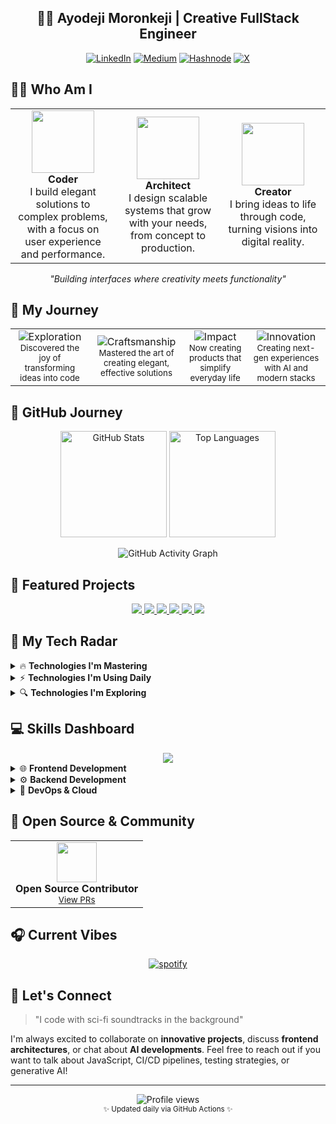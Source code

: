 <div align="center"><h2>👨‍💻 Ayodeji Moronkeji | Creative FullStack Engineer</h2></div>

<div align="center">
  
[![LinkedIn](https://img.shields.io/badge/LinkedIn-ayodejimoronkeji-0077B5?style=for-the-badge&logo=linkedin&logoColor=white)](https://www.linkedin.com/in/moronkeji-ayodeji/)
[![Medium](https://img.shields.io/badge/Medium-morayodeji-000000?style=for-the-badge&logo=medium&logoColor=white)](https://morayodeji.medium.com/)
[![Hashnode](https://img.shields.io/badge/Hashnode-davemkeji-2962FF?style=for-the-badge&logo=hashnode&logoColor=white)](https://davemkeji.hashnode.dev)
[![X](https://img.shields.io/badge/%40morayodeji-1DA1F2?style=for-the-badge&logo=X&logoColor=white)](https://x.com/morayodeji)
  
</div>

<!-- ## 🎭 Who Am I

> *Building interfaces where creativity meets functionality*

```javascript
const ayodeji = {
  frontend: ['JavaScript', 'TypeScript', 'React', 'NextJS', 'HTML5', 'CSS3', 'SASS/SCSS'],
  backend: ['Node.js', 'Express', 'NestJS'],
  database: ['MongoDB', 'PostgreSQL', 'MySQL', 'Redis', 'Firebase'],
  testing: ['Jest', 'Cypress', 'React Testing Library', 'Mocha', 'Chai'],
  devOps: ['Docker', 'Kubernetes', 'Jenkins', 'CircleCI', 'GitHub Actions', 'Terraform', 'Ansible'],
  cloud: ['AWS', 'Google Cloud', 'Azure', 'Heroku', 'Netlify', 'Vercel'],
  tools: ['Tailwind', 'Webpack', 'Vite', 'Babel', 'ESLint', 'Git', 'Postman'],
  architecture: ['Microservices', 'Serverless', 'REST API', 'GraphQL'],
  passions: ['Web UI', 'Generative AI', 'Forex Trading', 'CI/CD Automation'],
  hobbies: ['Chess ♟️', 'Piano 🎹', 'Sci-fi Films 🎬'],
  currentlyLearning: ['Advanced Generative AI Patterns', 'Kubernetes Orchestration', 'Cloud Infrastructure Security']
};
``` -->

<!-- ## <img src="https://media.giphy.com/media/WUlplcMpOCEmTGBtBW/giphy.gif" width="30"> Who Am I

```bash
$ whoami
> Ayodeji Moronkeji

$ cat ayodeji.profile
> Frontend Engineer with fullstack & DevOps superpowers

$ ayodeji --interests
> Web UI, Generative AI, Forex Trading, System Architecture

$ ayodeji --superpower
> Transforming complex requirements into elegant interfaces

$ ayodeji --status
> Currently building the future, one component at a time...
``` -->

<!-- ## 🎭 Who Am I

```javascript
class AyodejiMoronkeji {
  constructor() {
    this.title = "Creative Frontend Engineer";
    this.location = "Nigeria 🇳🇬";
    this.yearsOfExperience = new Date().getFullYear() - 2017;
  }

  get skills() {
    return {
      frontend: ["React", "TypeScript", "Next.js", "TailwindCSS"],
      backend: ["Node.js", "Express", "MongoDB", "PostgreSQL"],
      devOps: ["Docker", "AWS", "CI/CD", "Kubernetes"]
    };
  }

  get passions() {
    return ["Clean UIs", "Scalable Architecture", "Mentoring"];
  }

  sayHello() {
    console.log("Thanks for stopping by! Let's build something amazing together.");
  }
}

// Initialize
const ayodeji = new AyodejiMoronkeji();
ayodeji.sayHello();
``` -->

## 👨‍💻 Who Am I

<div align="center">
  <table>
    <tr>
      <td align="center" width="33%">
        <img src="https://media.giphy.com/media/f3iwJFOVOwuy7K6FFw/giphy.gif" width="100" />
        <br />
        <strong>Coder</strong>
        <br />
        I build elegant solutions to complex problems, with a focus on user experience and performance.
      </td>
      <td align="center" width="33%">
        <img src="https://media.giphy.com/media/UVG0BN8TOMKkPOJS6e/giphy.gif" width="100" />
        <br />
        <strong>Architect</strong>
        <br />
        I design scalable systems that grow with your needs, from concept to production.
      </td>
      <td align="center" width="33%">
        <img src="https://media.giphy.com/media/dMLmQfCO7lCA2gX3tw/giphy.gif" width="100" />
        <br />
        <strong>Creator</strong>
        <br />
        I bring ideas to life through code, turning visions into digital reality.
      </td>
    </tr>
  </table>
</div>

<p align="center"><i>"Building interfaces where creativity meets functionality"</i></p>


## 🚀 My Journey

<div align="center">
  <table>
    <tr>
      <td align="center">
        <img src="https://img.shields.io/badge/Phase%201-Exploration-blue?style=for-the-badge" alt="Exploration"/>
        <br/>
        <sub>Discovered the joy of transforming ideas into code</sub>
      </td>
      <td align="center">
        <img src="https://img.shields.io/badge/Phase%202-Craftsmanship-purple?style=for-the-badge" alt="Craftsmanship"/>
        <br/>
        <sub>Mastered the art of creating elegant, effective solutions</sub>
      </td>
      <!-- <td align="center">
        <img src="https://img.shields.io/badge/Phase%203-Leadership-red?style=for-the-badge" alt="Leadership"/>
        <br/>
        <sub>Now building teams and shaping tech decisions</sub>
      </td> -->
      <td align="center">
				<img src="https://img.shields.io/badge/Phase%203-Impact-red?style=for-the-badge" alt="Impact"/>
				<br/>
				<sub>Now creating products that simplify everyday life</sub>
      </td>
      <td align="center">
        <img src="https://img.shields.io/badge/Current-Innovation-green?style=for-the-badge" alt="Innovation"/>
        <br/>
        <sub>Creating next-gen experiences with AI and modern stacks</sub>
      </td>
    </tr>
  </table>
</div>

## 🚀 GitHub Journey

<div align="center">
  <img src="https://github-readme-stats.vercel.app/api?username=d-beloved&count_private=true&show_icons=true&theme=radical" alt="GitHub Stats" height="170" />
  <img src="https://github-readme-stats.vercel.app/api/top-langs/?username=d-beloved&layout=compact&theme=radical" alt="Top Languages" height="170" />
</div>

<div align="center">
  
  ![GitHub Activity Graph](https://raw.githubusercontent.com/d-beloved/d-beloved/output/github-graph-snake.svg)
  
</div>

## 💼 Featured Projects

<div align="center" id="featured-projects">
  <!-- FEATURED_PROJECTS_START -->
<a href="https://github.com/d-beloved/aiskillgaugr">
    <img src="https://github-readme-stats.vercel.app/api/pin/?username=d-beloved&repo=aiskillgaugr&theme=radical" />
  </a> <a href="https://github.com/d-beloved/api-sage">
    <img src="https://github-readme-stats.vercel.app/api/pin/?username=d-beloved&repo=api-sage&theme=radical" />
  </a> 
<a href="https://github.com/d-beloved/news-harbor">
    <img src="https://github-readme-stats.vercel.app/api/pin/?username=d-beloved&repo=news-harbor&theme=radical" />
  </a> <a href="https://github.com/d-beloved/git-repo-lines-of-code">
    <img src="https://github-readme-stats.vercel.app/api/pin/?username=d-beloved&repo=git-repo-lines-of-code&theme=radical" />
  </a> 
<a href="https://github.com/d-beloved/thelearnedtongue">
    <img src="https://github-readme-stats.vercel.app/api/pin/?username=d-beloved&repo=thelearnedtongue&theme=radical" />
  </a> <a href="https://github.com/Namit2111/bible-verse-finder">
    <img src="https://github-readme-stats.vercel.app/api/pin/?username=d-beloved&repo=bible-verse-finder&theme=radical" />
  </a> 

  <!-- FEATURED_PROJECTS_END -->
</div>

## 🎯 My Tech Radar

<details>
<summary>🔥 <b>Technologies I'm Mastering</b></summary>
<br/>
  
- **Kubernetes**: Advanced cluster management, custom controllers
- **AWS Cloud Architecture**: Serverless patterns, multi-region deployments
- **React Ecosystem**: Advanced patterns, performance optimization
  
</details>

<details>
<summary>⚡ <b>Technologies I'm Using Daily</b></summary>
<br/>
  
- **ReactJS**: Crafting dynamic, high-performance user interfaces for modern web applications
- **Node.js**: Building scalable APIs and microservices
- **TypeScript**: Type-safe development across full stack
- **CI/CD**: Automated testing and deployment pipelines
  
</details>

<details>
<summary>🔍 <b>Technologies I'm Exploring</b></summary>
<br/>
  
- **Ruby on Rails**: Rapid web application development with convention over configuration
- **AI & LLMs**: Exploring large language models and intelligent automation
- **Quantum Computing**: Investigating next-generation computational paradigms
  
</details>

<!-- ## 📚 Knowledge Timeline

<div align="center">
  <table>
    <tr>
      <td align="center">
        <img src="https://img.shields.io/badge/2023-Current-brightgreen?style=for-the-badge" alt="2023"/>
        <br/>
        <b>AI Integration & Cloud Architecture</b>
        <br/>
        <i>Advanced AI patterns & multi-cloud solutions</i>
      </td>
      <td align="center">
        <img src="https://img.shields.io/badge/2021-2022-blue?style=for-the-badge" alt="2021-2022"/>
        <br/>
        <b>Microservices & DevOps</b>
        <br/>
        <i>CI/CD, container orchestration, monitoring</i>
      </td>
      <td align="center">
        <img src="https://img.shields.io/badge/2018-2020-orange?style=for-the-badge" alt="2018-2020"/>
        <br/>
        <b>Full Stack Development</b>
        <br/>
        <i>Modern web frameworks & scalable backends</i>
      </td>
    </tr>
  </table>
</div> -->

## 💻 Skills Dashboard

<div align="center">
  <img src="https://skillicons.dev/icons?i=js,ts,react,nodejs,python,docker,kubernetes,aws,gcp,mongodb,postgres" />
</div>

<details>
<summary>🌐 <b>Frontend Development</b></summary>
<br/>
  
- **Frameworks**: React, Next.js
- **State Management**: Redux, Context API, Recoil
- **Styling**: Tailwind CSS, Styled Components, SASS
- **Testing**: Jest, React Testing Library, Cypress
  
</details>

<details>
<summary>⚙️ <b>Backend Development</b></summary>
<br/>
  
- **Core**: Node.js, Express, NestJS
- **API Design**: RESTful, GraphQL, WebSockets
- **Databases**: PostgreSQL, MongoDB, Redis, Firebase
- **Authentication**: OAuth, JWT, Session Management
  
</details>

<details>
<summary>🚀 <b>DevOps & Cloud</b></summary>
<br/>
  
- **Containerization**: Docker, Kubernetes
- **CI/CD**: GitHub Actions, Jenkins, CircleCI
- **Cloud Providers**: AWS, Google Cloud Platform, Azure
- **Infrastructure as Code**: Terraform, Ansible, CloudFormation
  
</details>

<!-- ## 🎓 Learning & Certification Hub

<div align="center">
  <a href="#"><img src="https://img.shields.io/badge/AWS-Certified_Solutions_Architect-FF9900?style=for-the-badge&logo=amazon-aws&logoColor=white" alt="AWS Certified"/></a>
  <a href="#"><img src="https://img.shields.io/badge/Google-Professional_Cloud_Engineer-4285F4?style=for-the-badge&logo=google-cloud&logoColor=white" alt="GCP Certified"/></a>
  <a href="#"><img src="https://img.shields.io/badge/MongoDB-Database_Administrator-47A248?style=for-the-badge&logo=mongodb&logoColor=white" alt="MongoDB Certified"/></a>
</div>

<details>
<summary>📖 <b>Current Learning Paths</b></summary>
<br/>
  
- **Machine Learning Engineering**: Building ML pipelines and deployment strategies
- **Cybersecurity**: Security best practices for cloud-native applications
- **System Design**: Architecturing for global scale and reliability
  
</details>

<details>
<summary>🏆 <b>Recent Achievements</b></summary>
<br/>
  
- **[2023]** Led migration of legacy system to microservices architecture
- **[2022]** Reduced cloud infrastructure costs by 40% through optimization
- **[2021]** Implemented CI/CD pipeline reducing deployment time by 75%
  
</details> -->

## 🌟 Open Source & Community

<div align="center">
  <table>
    <tr>
      <td align="center">
        <img width="64" src="https://github.githubassets.com/images/modules/logos_page/GitHub-Mark.png"/>
        <br/>
        <b>Open Source Contributor</b>
        <br/>
        <sub><a href="https://github.com/pulls?q=is%3Apr+author%3Ad-beloved">View PRs</a></sub>
      </td>
      <!-- <td align="center">
        <img width="64" src="https://cdn.jsdelivr.net/npm/simple-icons@v3/icons/stackoverflow.svg"/>
        <br/>
        <b>Stack Overflow</b>
        <br/>
        <sub>2000+ reputation</sub>
      </td>
      <td align="center">
        <img width="64" src="https://cdn.jsdelivr.net/npm/simple-icons@v3/icons/dev-dot-to.svg"/>
        <br/>
        <b>Technical Writer</b>
        <br/>
        <sub>10+ published articles</sub>
      </td> -->
    </tr>
  </table>
</div>

<!-- <details>
<summary>🤝 <b>Mentorship & Speaking</b></summary>
<br/>
  
- **Tech Mentorship**: Guiding junior developers through career growth
- **Conference Talks**: Web performance optimization, DevOps best practices
- **Workshop Facilitation**: React advanced patterns, CI/CD implementation
  
</details> -->

## 🎧 Current Vibes

<div align="center">
  
[![spotify](https://spotify-github-profile.vercel.app/api/view?uid=31w7ft7ossrnlcrxgeeibacykddi&cover_image=false&theme=default)](https://github.com/kittinan/spotify-github-profile)

</div>

## 💬 Let's Connect

> "I code with sci-fi soundtracks in the background"

I'm always excited to collaborate on **innovative projects**, discuss **frontend architectures**, or chat about **AI developments**. Feel free to reach out if you want to talk about JavaScript, CI/CD pipelines, testing strategies, or generative AI!

---

<div align="center">
  <img src="https://komarev.com/ghpvc/?username=d-beloved&color=blueviolet&style=for-the-badge" alt="Profile views" />
</div>

<div align="center">
  <sub>✨ Updated daily via GitHub Actions ✨</sub>
</div>